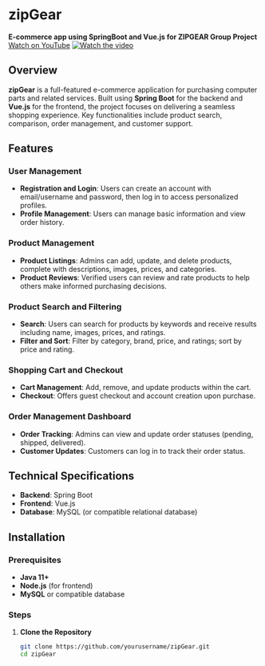 # zipGear

**E-commerce app using SpringBoot and Vue.js for ZIPGEAR Group Project**
[Watch on YouTube](https://www.youtube.com/watch?v=Uh7kjCHPAJQ)
[![Watch the video](https://img.youtube.com/vi/Uh7kjCHPAJQ/0.jpg)](https://www.youtube.com/watch?v=Uh7kjCHPAJQ)

## Overview
**zipGear** is a full-featured e-commerce application for purchasing computer parts and related services. Built using **Spring Boot** for the backend and **Vue.js** for the frontend, the project focuses on delivering a seamless shopping experience. Key functionalities include product search, comparison, order management, and customer support.

## Features

### User Management
- **Registration and Login**: Users can create an account with email/username and password, then log in to access personalized profiles.
- **Profile Management**: Users can manage basic information and view order history.

### Product Management
- **Product Listings**: Admins can add, update, and delete products, complete with descriptions, images, prices, and categories.
- **Product Reviews**: Verified users can review and rate products to help others make informed purchasing decisions.

### Product Search and Filtering
- **Search**: Users can search for products by keywords and receive results including name, images, prices, and ratings.
- **Filter and Sort**: Filter by category, brand, price, and ratings; sort by price and rating.

### Shopping Cart and Checkout
- **Cart Management**: Add, remove, and update products within the cart.
- **Checkout**: Offers guest checkout and account creation upon purchase.

### Order Management Dashboard
- **Order Tracking**: Admins can view and update order statuses (pending, shipped, delivered).
- **Customer Updates**: Customers can log in to track their order status.

## Technical Specifications
- **Backend**: Spring Boot
- **Frontend**: Vue.js
- **Database**: MySQL (or compatible relational database)

## Installation

### Prerequisites
- **Java 11+**
- **Node.js** (for frontend)
- **MySQL** or compatible database

### Steps

1. **Clone the Repository**
   ```bash
   git clone https://github.com/yourusername/zipGear.git
   cd zipGear
